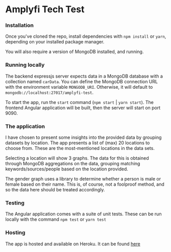 # Amplyfi Tech Test

### Installation
Once you've cloned the repo, install dependencies with `npm install` or `yarn`, depending on your installed package manager.

You will also require a version of MongoDB installed, and running.

### Running locally
The backend expressjs server expects data in a MongoDB database with a collection named `carData`. You can define the MongoDB connection URL with the environment variable `MONGODB_URI`. Otherwise, it will default to `mongodb://localhost:27017/amplyfi-test`.

To start the app, run the `start` command (`npm start` | `yarn start`). The frontend Angular application will be built, then the server will start on port 9090.

### The application
I have chosen to present some insights into the provided data by grouping datasets by location. The app presents a list of (max) 20 locations to choose from. These are the most-mentioned locations in the data sets.

Selecting a location will show 3 graphs. The data for this is obtained through MongoDB aggregations on the data, grouping matching keywords/sources/people based on the location provided.

The gender graph uses a library to determine whether a person is male or female based on their name. This is, of course, not a foolproof method, and so the data here should be treated accordingly.

### Testing
The Angular application comes with a suite of unit tests. These can be run locally with the command `npm test` or `yarn test`

### Hosting
The app is hosted and available on Heroku. It can be found [here](https://afternoon-badlands-19749.herokuapp.com/)